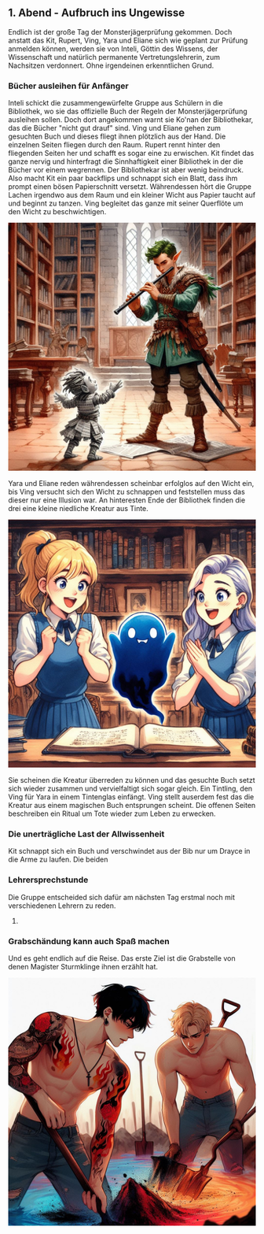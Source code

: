 ## 1. Abend - Aufbruch ins Ungewisse

Endlich ist der große Tag der Monsterjägerprüfung gekommen. Doch anstatt das Kit, Rupert, Ving, Yara und Eliane sich wie geplant zur Prüfung anmelden können, werden sie von Inteli, Göttin des Wissens, der Wissenschaft und natürlich permanente Vertretungslehrerin, zum Nachsitzen verdonnert. Ohne irgendeinen erkenntlichen Grund.

### **Bücher ausleihen für Anfänger**

Inteli schickt die zusammengewürfelte Gruppe aus Schülern in die Bibliothek, wo sie das offizielle Buch der Regeln der Monsterjägerprüfung ausleihen sollen. Doch dort angekommen warnt sie Ko'nan der Bibliothekar, das die Bücher "nicht gut drauf" sind. Ving und Eliane gehen zum gesuchten Buch und dieses fliegt ihnen plötzlich aus der Hand. Die einzelnen Seiten fliegen durch den Raum. Rupert rennt hinter den fliegenden Seiten her und schafft es sogar eine zu erwischen. Kit findet das ganze nervig und hinterfragt die Sinnhaftigkeit einer Bibliothek in der die Bücher vor einem wegrennen. Der Bibliothekar ist aber wenig beindruck. Also macht Kit ein paar backflips und schnappt sich ein Blatt, dass ihm prompt einen bösen Papierschnitt versetzt. Währendessen hört die Gruppe Lachen irgendwo aus dem Raum und ein kleiner Wicht aus Papier taucht auf und beginnt zu tanzen. Ving begleitet das ganze mit seiner Querflöte um den Wicht zu beschwichtigen.

![Paperwicht](/docs/assets/images/01-papierwicht-tanz.jpeg)

Yara und Eliane reden währendessen scheinbar erfolglos auf den Wicht ein, bis Ving versucht sich den Wicht zu schnappen und feststellen muss das dieser nur eine Illusion war. An hinteresten Ende der Bibliothek finden die drei eine kleine niedliche Kreatur aus Tinte. 

![Tintling](/docs/assets/images/01-Tintling-niedlich.jpeg)

Sie scheinen die Kreatur überreden zu können und das gesuchte Buch setzt sich wieder zusammen und vervielfaltigt sich sogar gleich. Ein Tintling, den Ving für Yara in einem Tintenglas einfängt. Ving stellt auserdem fest das die Kreatur aus einem magischen Buch entsprungen scheint. Die offenen Seiten beschreiben ein Ritual um Tote wieder zum Leben zu erwecken.

### **Die unerträgliche Last der Allwissenheit**

Kit schnappt sich ein Buch und verschwindet aus der Bib nur um Drayce in die Arme zu laufen. Die beiden 

### **Lehrersprechstunde**

Die Gruppe entscheided sich dafür am nächsten Tag erstmal noch mit verschiedenen Lehrern zu reden. 

1. 

### **Grabschändung kann auch Spaß machen**

Und es geht endlich auf die Reise. Das erste Ziel ist die Grabstelle von denen Magister Sturmklinge ihnen erzählt hat. 

![Schaufelbros](/docs/assets/images//01-grabraub.jpeg)